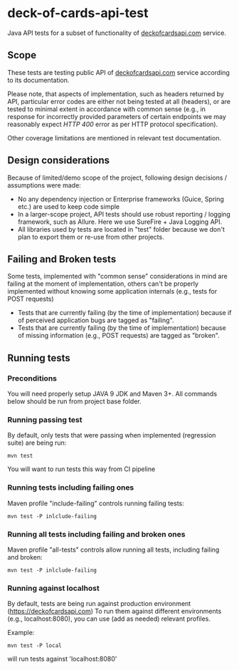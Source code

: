 # deck-of-cards-api-test

Java API tests for a subset of functionality of [deckofcardsapi.com](http://deckofcardsapi.com) service.

## Scope 
  
  These tests are testing public API of [deckofcardsapi.com](http://deckofcardsapi.com) service according to its documentation.
  
  Please note, that aspects of implementation, such as headers returned by API, particular error codes are either not
   being tested at all (headers), or are tested to minimal extent in accordance with common sense 
   (e.g., in response for incorrectly provided parameters of certain endpoints we may reasonably expect 
   *HTTP 400* error as per HTTP protocol specification).

 Other coverage limitations are mentioned in relevant test documentation.
    
## Design considerations

Because of limited/demo scope of the project, following design decisions / assumptions were made:
* No any dependency injection or Enterprise frameworks (Guice, Spring etc.) are used to keep code simple
* In a larger-scope project, API tests should use robust reporting / logging framework, such as Allure. Here we use SureFire + Java Logging API.
* All libraries used by tests are located in "test" folder because we don't plan to export them or re-use from other projects.


## Failing and Broken tests

  Some tests, implemented with "common sense" considerations in mind are failing at the moment of implementation,
  others can't be properly implemented without knowing some application internals (e.g., tests for POST requests) 

  * Tests that are currently failing (by the time of implementation) because if of perceived application bugs are tagged as "failing".
  * Tests that are currently failing (by the time of implementation) because of missing information (e.g., POST requests) are tagged as "broken".

## Running tests

### Preconditions

You will need properly setup JAVA 9 JDK and Maven 3+. All commands below should be run from project base folder.

### Running passing test

By default, only tests that were passing when implemented (regression suite) are being run:

```
mvn test 
```   

You will want to run tests this way from CI pipeline

### Running tests including failing ones

Maven profile "include-failing" controls running failing tests:

```
mvn test -P inlclude-failing 
``` 

### Running all tests including failing and broken ones

Maven profile "all-tests" controls allow running all tests, including failing and broken:

```
mvn test -P inlclude-failing 
``` 

### Running against localhost

By default, tests are being run against production environment (https://deckofcardsapi.com)
To run them against different environments (e.g., localhost:8080), you can use (add as needed) relevant profiles.

Example:
```
mvn test -P local
```
will run tests against 'localhost:8080'
